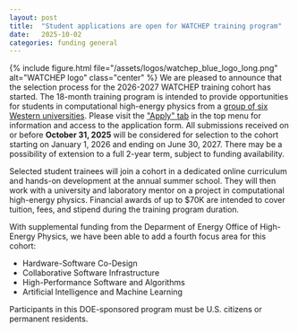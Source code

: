 ```yaml
---
layout: post
title:  "Student applications are open for WATCHEP training program"
date:   2025-10-02
categories: funding general
---
```


{% include figure.html
    file="/assets/logos/watchep_blue_logo_long.png"
    alt="WATCHEP logo"
    class="center"
%}
We are pleased to announce that the selection process for the 2026-2027 WATCHEP training cohort has started.
The 18-month training program is intended to provide opportunities for students in computational high-energy physics from a [group of six Western universities](\about).
Please visit the ["Apply" tab](/apply) in the top menu for information and access to the application form.
All submissions received on or before **October 31, 2025** will be considered for selection to the cohort starting on January 1, 2026 and ending on June 30, 2027.
There may be a possibility of extension to a full 2-year term, subject to funding availability.

Selected student trainees will join a cohort in a dedicated online curriculum and hands-on development at the annual summer school.
They will then work with a university and laboratory mentor on a project in computational high-energy physics.
Financial awards of up to $70K are intended to cover tuition, fees, and stipend during the training program duration.

With supplemental funding from the Deparment of Energy Office of High-Energy Physics, we have been able to add a fourth focus area for this cohort:
* Hardware-Software Co-Design
* Collaborative Software Infrastructure
* High-Performance Software and Algorithms
* Artificial Intelligence and Machine Learning

Participants in this DOE-sponsored program must be U.S. citizens or permanent residents.
